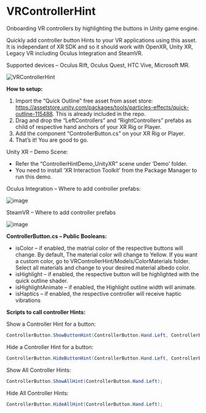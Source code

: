 # VRControllerHint
Onboarding VR controllers by highlighting the buttons in Unity game engine. 

Quickly add controller button Hints to your VR applications using this asset. It is independant of XR SDK and so it should work with OpenXR, Unity XR, Legacy VR including Oculus Integration and SteamVR. 

Supported devices – Oculus Rift, Oculus Quest, HTC Vive, Microsoft MR.

![VRControllerHint](https://github.com/sivabalan-m/VRControllerHint/assets/43854177/ac4d711d-e6a1-42a0-8cf1-23af78b1fdbd)


**How to setup:**
1.	Import the “Quick Outline” free asset from asset store: https://assetstore.unity.com/packages/tools/particles-effects/quick-outline-115488. This is already included in the repo.
2.	Drag and drop the “LeftControllers” and “RightControllers” prefabs as child of respective hand anchors of your XR Rig or Player.
3.	Add the component “ControllerButton.cs” on your XR Rig or Player.
4.	That’s it! You are good to go.

Unity XR – Demo Scene:
- Refer the “ControllerHintDemo_UnityXR” scene under ‘Demo’ folder.
- You need to install ‘XR Interaction Toolkit’ from the Package Manager to run this demo.

Oculus Integration – Where to add controller prefabs:

![image](https://github.com/sivabalan-m/VRControllerHint/assets/43854177/d86e2baf-46e6-4aba-a55a-9098b1f8ccd0)

SteamVR – Where to add controller prefabs

![image](https://github.com/sivabalan-m/VRControllerHint/assets/43854177/7029f46e-b364-4718-9d0f-bf1230609b4f)

**ControllerButton.cs – Public Booleans:**
- isColor – if enabled, the matrial color of the respective buttons will change. By default, The material color will change to Yellow. If you want a custom color, go to VRControllerHint/Models/ColorMaterials folder. Select all materials and change to your desired material albedo color.
- isHighlight – if enabled, the respective button will be highlighted with the quick outline shader.
- isHighlightAnimate – if enabled, the Highlight outline width will animate.
- isHaptics – if enabled, the respective controller will receive haptic vibrations

**Scripts to call controller Hints:**

Show a Controller Hint for a button:
```csharp
ControllerButton.ShowButtonHint(ControllerButton.Hand.Left, ControllerButton.Buttons.Grip, "Click this button to grab the object");
```
Hide a Controller Hint for a button:
```csharp
ControllerButton.HideButtonHint(ControllerButton.Hand.Left, ControllerButton.Buttons.Grip);
```
Show All Controller Hints:
```csharp
ControllerButton.ShowAllHint(ControllerButton.Hand.Left);
```
Hide All Controller Hints:
```csharp
ControllerButton.HideAllHint(ControllerButton.Hand.Left);
```



